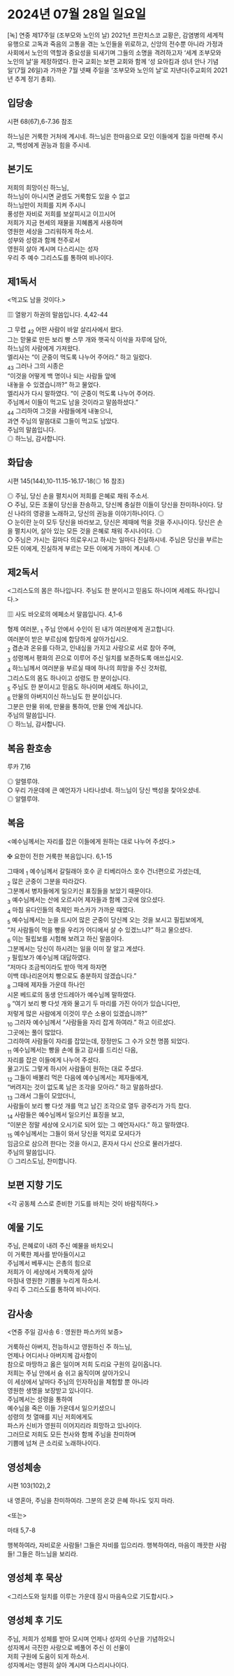 # 2024년 07월 28일 일요일

[녹] 연중 제17주일 (조부모와 노인의 날)
2021년 프란치스코 교황은, 감염병의 세계적 유행으로 고독과 죽음의 고통을 겪는 노인들을 위로하고, 신앙의 전수뿐 아니라 가정과 사회에서 노인의 역할과 중요성을 되새기며 그들의 소명을 격려하고자 ‘세계 조부모와 노인의 날’을 제정하였다. 한국 교회는 보편 교회와 함께 ‘성 요아킴과 성녀 안나 기념일’(7월 26일)과 가까운 7월 넷째 주일을 ‘조부모와 노인의 날’로 지낸다(주교회의 2021년 추계 정기 총회).


## 입당송

시편 68(67),6-7.36 참조

하느님은 거룩한 거처에 계시네. 하느님은 한마음으로 모인 이들에게 집을 마련해 주시고, 백성에게 권능과 힘을 주시네.  
  
## 본기도

저희의 희망이신 하느님,  
하느님이 아니시면 굳셈도 거룩함도 있을 수 없고  
하느님만이 저희를 지켜 주시니  
풍성한 자비로 저희를 보살피시고 이끄시어  
저희가 지금 현세의 재물을 지혜롭게 사용하며  
영원한 세상을 그리워하게 하소서.  
성부와 성령과 함께 천주로서  
영원히 살아 계시며 다스리시는 성자  
우리 주 예수 그리스도를 통하여 비나이다.  
  
## 제1독서

<먹고도 남을 것이다.>

▥ 열왕기 하권의 말씀입니다. 4,42-44

그 무렵 <sub>42</sub> 어떤 사람이 바알 살리사에서 왔다.  
그는 맏물로 만든 보리 빵 스무 개와 햇곡식 이삭을 자루에 담아,  
하느님의 사람에게 가져왔다.  
엘리사는 “이 군중이 먹도록 나누어 주어라.” 하고 일렀다.  
<sub>43</sub> 그러나 그의 시종은  
“이것을 어떻게 백 명이나 되는 사람들 앞에  
내놓을 수 있겠습니까?” 하고 물었다.  
엘리사가 다시 말하였다. “이 군중이 먹도록 나누어 주어라.  
주님께서 이들이 먹고도 남을 것이라고 말씀하셨다.”  
<sub>44</sub> 그리하여 그것을 사람들에게 내놓으니,  
과연 주님의 말씀대로 그들이 먹고도 남았다.  
주님의 말씀입니다.  
◎ 하느님, 감사합니다.  
  
## 화답송

시편 145(144),10-11.15-16.17-18(◎ 16 참조)

◎ 주님, 당신 손을 펼치시어 저희를 은혜로 채워 주소서.  
○ 주님, 모든 조물이 당신을 찬송하고, 당신께 충실한 이들이 당신을 찬미하나이다. 당신 나라의 영광을 노래하고, 당신의 권능을 이야기하나이다. ◎  
○ 눈이란 눈이 모두 당신을 바라보고, 당신은 제때에 먹을 것을 주시나이다. 당신은 손을 펼치시어, 살아 있는 모든 것을 은혜로 채워 주시나이다. ◎  
○ 주님은 가시는 길마다 의로우시고 하시는 일마다 진실하시네. 주님은 당신을 부르는 모든 이에게, 진실하게 부르는 모든 이에게 가까이 계시네. ◎  
  
## 제2독서

<그리스도의 몸은 하나입니다. 주님도 한 분이시고 믿음도 하나이며 세례도 하나입니다.>

▥ 사도 바오로의 에페소서 말씀입니다. 4,1-6

형제 여러분, <sub>1</sub> 주님 안에서 수인이 된 내가 여러분에게 권고합니다.  
여러분이 받은 부르심에 합당하게 살아가십시오.  
<sub>2</sub> 겸손과 온유를 다하고, 인내심을 가지고 사랑으로 서로 참아 주며,  
<sub>3</sub> 성령께서 평화의 끈으로 이루어 주신 일치를 보존하도록 애쓰십시오.  
<sub>4</sub> 하느님께서 여러분을 부르실 때에 하나의 희망을 주신 것처럼,  
그리스도의 몸도 하나이고 성령도 한 분이십니다.  
<sub>5</sub> 주님도 한 분이시고 믿음도 하나이며 세례도 하나이고,  
<sub>6</sub> 만물의 아버지이신 하느님도 한 분이십니다.  
그분은 만물 위에, 만물을 통하여, 만물 안에 계십니다.  
주님의 말씀입니다.  
◎ 하느님, 감사합니다.  
  
## 복음 환호송

루카 7,16

◎ 알렐루야.  
○ 우리 가운데에 큰 예언자가 나타나셨네. 하느님이 당신 백성을 찾아오셨네.  
◎ 알렐루야.  
  
## 복음

<예수님께서는 자리를 잡은 이들에게 원하는 대로 나누어 주셨다.>

✠ 요한이 전한 거룩한 복음입니다. 6,1-15

그때에 <sub>1</sub> 예수님께서 갈릴래아 호수 곧 티베리아스 호수 건너편으로 가셨는데,  
<sub>2</sub> 많은 군중이 그분을 따라갔다.  
그분께서 병자들에게 일으키신 표징들을 보았기 때문이다.  
<sub>3</sub> 예수님께서는 산에 오르시어 제자들과 함께 그곳에 앉으셨다.  
<sub>4</sub> 마침 유다인들의 축제인 파스카가 가까운 때였다.  
<sub>5</sub> 예수님께서는 눈을 드시어 많은 군중이 당신께 오는 것을 보시고 필립보에게,  
“저 사람들이 먹을 빵을 우리가 어디에서 살 수 있겠느냐?” 하고 물으셨다.  
<sub>6</sub> 이는 필립보를 시험해 보려고 하신 말씀이다.  
그분께서는 당신이 하시려는 일을 이미 잘 알고 계셨다.  
<sub>7</sub> 필립보가 예수님께 대답하였다.  
“저마다 조금씩이라도 받아 먹게 하자면  
이백 데나리온어치 빵으로도 충분하지 않겠습니다.”  
<sub>8</sub> 그때에 제자들 가운데 하나인  
시몬 베드로의 동생 안드레아가 예수님께 말하였다.  
<sub>9</sub> “여기 보리 빵 다섯 개와 물고기 두 마리를 가진 아이가 있습니다만,  
저렇게 많은 사람에게 이것이 무슨 소용이 있겠습니까?”  
<sub>10</sub> 그러자 예수님께서 “사람들을 자리 잡게 하여라.” 하고 이르셨다.  
그곳에는 풀이 많았다.  
그리하여 사람들이 자리를 잡았는데, 장정만도 그 수가 오천 명쯤 되었다.  
<sub>11</sub> 예수님께서는 빵을 손에 들고 감사를 드리신 다음,  
자리를 잡은 이들에게 나누어 주셨다.  
물고기도 그렇게 하시어 사람들이 원하는 대로 주셨다.  
<sub>12</sub> 그들이 배불리 먹은 다음에 예수님께서는 제자들에게,  
“버려지는 것이 없도록 남은 조각을 모아라.” 하고 말씀하셨다.  
<sub>13</sub> 그래서 그들이 모았더니,  
사람들이 보리 빵 다섯 개를 먹고 남긴 조각으로 열두 광주리가 가득 찼다.  
<sub>14</sub> 사람들은 예수님께서 일으키신 표징을 보고,  
“이분은 정말 세상에 오시기로 되어 있는 그 예언자시다.” 하고 말하였다.  
<sub>15</sub> 예수님께서는 그들이 와서 당신을 억지로 모셔다가  
임금으로 삼으려 한다는 것을 아시고, 혼자서 다시 산으로 물러가셨다.  
주님의 말씀입니다.  
◎ 그리스도님, 찬미합니다.  
  
## 보편 지향 기도

<각 공동체 스스로 준비한 기도를 바치는 것이 바람직하다.>

  
## 예물 기도

주님, 은혜로이 내려 주신 예물을 바치오니  
이 거룩한 제사를 받아들이시고  
주님께서 베푸시는 은총의 힘으로  
저희가 이 세상에서 거룩하게 살아  
마침내 영원한 기쁨을 누리게 하소서.  
우리 주 그리스도를 통하여 비나이다.  
  
## 감사송

<연중 주일 감사송 6 : 영원한 파스카의 보증>

거룩하신 아버지, 전능하시고 영원하신 주 하느님,  
언제나 어디서나 아버지께 감사함이  
참으로 마땅하고 옳은 일이며 저희 도리요 구원의 길이옵니다.  
저희는 주님 안에서 숨 쉬고 움직이며 살아가오니  
이 세상에서 날마다 주님의 인자하심을 체험할 뿐 아니라  
영원한 생명을 보장받고 있나이다.  
주님께서는 성령을 통하여  
예수님을 죽은 이들 가운데서 일으키셨으니  
성령의 첫 열매를 지닌 저희에게도  
파스카 신비가 영원히 이어지리라 희망하고 있나이다.  
그러므로 저희도 모든 천사와 함께 주님을 찬미하며  
기쁨에 넘쳐 큰 소리로 노래하나이다.  
  
## 영성체송

시편 103(102),2

내 영혼아, 주님을 찬미하여라. 그분의 온갖 은혜 하나도 잊지 마라.  
  
<또는>  
  
마태 5,7-8  
  
행복하여라, 자비로운 사람들! 그들은 자비를 입으리라. 행복하여라, 마음이 깨끗한 사람들! 그들은 하느님을 보리라.  
## 영성체 후 묵상

<그리스도와 일치를 이루는 가운데 잠시 마음속으로 기도합시다.>  
## 영성체 후 기도

주님, 저희가 성체를 받아 모시며 언제나 성자의 수난을 기념하오니  
성자께서 극진한 사랑으로 베풀어 주신 이 선물이  
저희 구원에 도움이 되게 하소서.  
성자께서는 영원히 살아 계시며 다스리시나이다.

